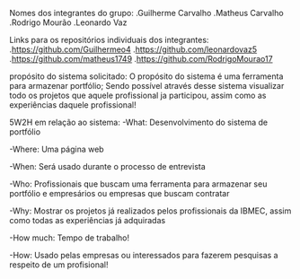 Nomes dos integrantes do grupo:
.Guilherme Carvalho
.Matheus Carvalho
.Rodrigo Mourão
.Leonardo Vaz

Links para os repositórios individuais dos integrantes:
.https://github.com/Guilhermeo4
.https://github.com/leonardovaz5
.https://github.com/matheus1749
.https://github.com/RodrigoMourao17

propósito do sistema solicitado:
O propósito do sistema é uma ferramenta para armazenar portfólio; Sendo possível através desse sistema 
visualizar todo os projetos que aquele profissional ja participou, assim como as experiências daquele profissional!

5W2H em relação ao sistema:
-What: Desenvolvimento do sistema de portfólio

-Where: Uma página web

-When: Será usado durante o processo de entrevista

-Who: Profissionais que buscam uma ferramenta para armazenar seu portfólio e empresários ou empresas que buscam contratar

-Why: Mostrar os projetos já realizados pelos profissionais da IBMEC, assim como todas as experiências já adquiradas

-How much: Tempo de trabalho!

-How: Usado pelas empresas ou interessados para fazerem pesquisas a respeito de um profisional!

